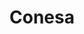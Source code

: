 ---
thumbnail: /images/brokers-and-realtors/portfolio/conesa/thumbnail.jpg
title: Conesa
credit: Monoblock
order: 4
slides:
  - image: /images/brokers-and-realtors/portfolio/conesa/slide-1.jpg
    proportion: video
  - image: /images/brokers-and-realtors/portfolio/conesa/slide-2.jpg
    proportion: video
  - image: /images/brokers-and-realtors/portfolio/conesa/slide-3.jpg
    proportion: video
  - image: /images/brokers-and-realtors/portfolio/conesa/slide-4.jpg
    proportion: video
  - image: /images/brokers-and-realtors/portfolio/conesa/slide-5.jpg
    proportion: video
---